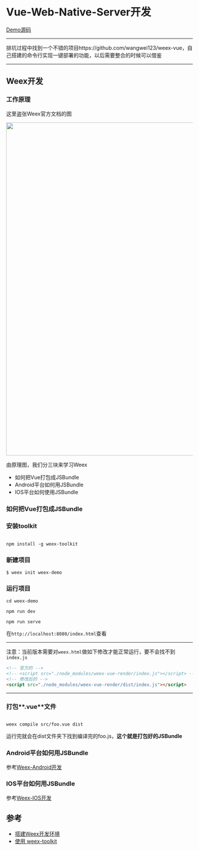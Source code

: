 # Vue-Web-Native-Server开发

[Demo源码](https://coding.net/u/loostudy/p/vue-web-native-server/git) 

---

排坑过程中找到一个不错的项目https://github.com/wangwei123/weex-vue，自己搭建的命令行实现一键部署的功能，以后需要整合的时候可以借鉴

---

## Weex开发

### 工作原理

这里盗张Weex官方文档的图

<a href="http://weex.apache.org/cn/guide/intro/how-it-works.html" ><img src = "http://weex.apache.org/cn/guide/images/flow.png" width="900"></a>

由原理图，我们分三块来学习Weex

- 如何把Vue打包成JSBundle
- Android平台如何用JSBundle
- IOS平台如何使用JSBundle

### 如何把Vue打包成JSBundle

### 安装toolkit

```

npm install -g weex-toolkit

```

### 新建项目

```
$ weex init weex-demo

```

### 运行项目

```
cd weex-demo

npm run dev

npm run serve

```

在`http://localhost:8080/index.html`查看

---

注意：当前版本需要对`weex.html`做如下修改才能正常运行，要不会找不到`index.js`

```html
<!-- 官方的 -->
<!-- <script src="./node_modules/weex-vue-render/index.js"></script> -->
<!-- 修改后的 -->
<script src="./node_modules/weex-vue-render/dist/index.js"></script>

```

---


### 打包**.vue**文件

```

weex compile src/foo.vue dist

```
运行完就会在dist文件夹下找到编译完的foo.js，**这个就是打包好的JSBundle**


### Android平台如何用JSBundle

参考[Weex-Android开发](https://coding.net/u/loostudy/p/vue-web-native-server/git/tree/master/weex-android-demo)

### IOS平台如何用JSBundle

参考[Weex-IOS开发](https://coding.net/u/loostudy/p/vue-web-native-server/git/tree/master/weex-ios-demo)

## 参考

* [搭建Weex开发环境](http://weex.apache.org/cn/guide/set-up-env.html)
* [使用 weex-toolkit](http://weex.apache.org/cn/guide/tools/toolkit.html)
